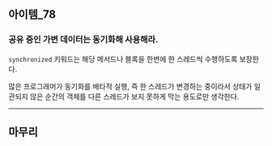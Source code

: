## 아이템_78
### 공유 중인 가변 데이터는 동기화해 사용해라.

`synchronized` 키워드는 해당 메서드나 블록을 한번에 한 스레드씩 수행하도록 보장한다.

많은 프로그래머가 동기화를 배타적 실행, 
즉 한 스레드가 변경하는 중이라서 상태가 일관되지 않은 순간의 객체를 
다른 스레드가 보지 못하게 막는 용도로만 생각한다.






---

## 마무리